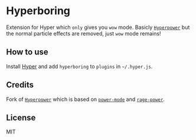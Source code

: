 
# Hyperboring

Extension for Hyper which `only` gives you `wow` mode. Basicly [`Hyperpower`](https://github.com/zeit/hyperpower) but the normal particle effects are removed, just `wow` mode remains!

## How to use

Install [Hyper](https://hyper.is) and add `hyperboring`
to `plugins` in `~/.hyper.js`.

## Credits

Fork of [`Hyperpower`](https://github.com/zeit/hyperpower) which is based on [`power-mode`](https://atom.io/packages/power-mode) and
[`rage-power`](https://github.com/itszero/rage-power).

## License

MIT
